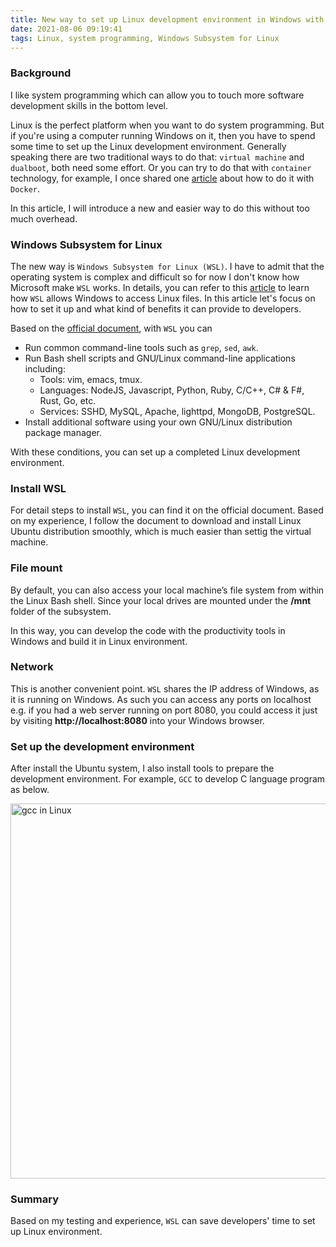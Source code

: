 ```yaml
---
title: New way to set up Linux development environment in Windows with WSL
date: 2021-08-06 09:19:41
tags: Linux, system programming, Windows Subsystem for Linux
---
```


### Background

I like system programming which can allow you to touch more software development skills in the bottom level.  

Linux is the perfect platform when you want to do system programming. But if you're using a computer running Windows on it, then you have to spend some time to set up the Linux development environment. Generally speaking there are two traditional ways to do that: `virtual machine` and `dualboot`, both need some effort. Or you can try to do that with `container` technology, for example, I once shared one [article](https://baoqger.github.io/2020/07/28/linux-cpp-docker/) about how to do it with `Docker`. 

In this article, I will introduce a new and easier way to do this without too much overhead. 

### Windows Subsystem for Linux

The new way is `Windows Subsystem for Linux (WSL)`. I have to admit that the operating system is complex and difficult so for now I don't know how Microsoft make `WSL` works. In details, you can refer to this [article](https://devblogs.microsoft.com/commandline/a-deep-dive-into-how-wsl-allows-windows-to-access-linux-files/) to learn how `WSL` allows Windows to access Linux files. In this article let's focus on how to set it up and what kind of benefits it can provide to developers.

Based on the [official document](https://docs.microsoft.com/en-us/windows/wsl/about), with `WSL` you can

- Run common command-line tools such as `grep`, `sed`, `awk`.
- Run Bash shell scripts and GNU/Linux command-line applications including:
  - Tools: vim, emacs, tmux.
  - Languages: NodeJS, Javascript, Python, Ruby, C/C++, C# & F#, Rust, Go, etc.
  - Services: SSHD, MySQL, Apache, lighttpd, MongoDB, PostgreSQL.
- Install additional software using your own GNU/Linux distribution package manager.

With these conditions, you can set up a completed Linux development environment. 

### Install WSL

For detail steps to install `WSL`, you can find it on the official document. Based on my experience, I follow the document to download and install Linux Ubuntu distribution smoothly, which is much easier than settig the virtual machine.

### File mount

By default, you can also access your local machine’s file system from within the Linux Bash shell. Since your local drives are mounted under the **/mnt** folder of the subsystem. 

In this way, you can develop the code with the productivity tools in Windows and build it in Linux environment.


### Network

This is another convenient point. `WSL` shares the IP address of Windows, as it is running on Windows.
As such you can access any ports on localhost e.g. if you had a web server running on port 8080, you could access it just by visiting **http://localhost:8080** into your Windows browser.

### Set up the development environment

After install the Ubuntu system, I also install tools to prepare the development environment. For example, `GCC` to develop C language program as below. 

<img src="/images/linux-gcc.png" title="gcc in Linux" width="800px" height="600px">

### Summary
Based on my testing and experience, `WSL` can save developers' time to set up Linux environment.  
